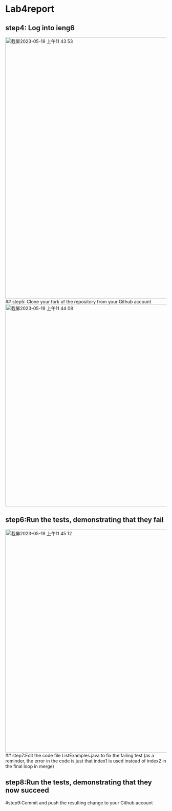 # Lab4report
## step4: Log into ieng6
<img width="818" alt="截屏2023-05-19 上午11 43 53" src="https://github.com/Jguan0330/cse15l-lab-reports/assets/114201575/2edaf87a-7876-4198-98b4-342a5f1eb2d1">
<br>
## step5: Clone your fork of the repository from your Github account
<img width="632" alt="截屏2023-05-19 上午11 44 08" src="https://github.com/Jguan0330/cse15l-lab-reports/assets/114201575/daee5b30-bece-48b9-8d0a-b890a8de5f7d">
<br>

## step6:Run the tests, demonstrating that they fail
<img width="698" alt="截屏2023-05-19 上午11 45 12" src="https://github.com/Jguan0330/cse15l-lab-reports/assets/114201575/563ce748-97f7-444e-9ace-2540edcf71d0">
<br>
## step7:Edit the code file ListExamples.java to fix the failing test (as a reminder, the error in the code is just that index1 is used instead of index2 in the final loop in merge)

## step8:Run the tests, demonstrating that they now succeed

#step9:Commit and push the resulting change to your Github account

